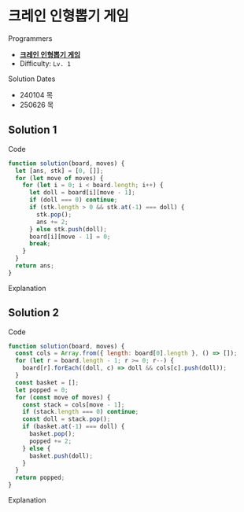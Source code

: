 # 크레인 인형뽑기 게임

Programmers

- **[크레인 인형뽑기 게임](https://school.programmers.co.kr/learn/courses/30/lessons/64061)**
- Difficulty: `Lv. 1`

Solution Dates

- 240104 목
- 250626 목

## Solution 1

Code

```javascript
function solution(board, moves) {
  let [ans, stk] = [0, []];
  for (let move of moves) {
    for (let i = 0; i < board.length; i++) {
      let doll = board[i][move - 1];
      if (doll === 0) continue;
      if (stk.length > 0 && stk.at(-1) === doll) {
        stk.pop();
        ans += 2;
      } else stk.push(doll);
      board[i][move - 1] = 0;
      break;
    }
  }
  return ans;
}
```

Explanation

## Solution 2

Code

```javascript
function solution(board, moves) {
  const cols = Array.from({ length: board[0].length }, () => []);
  for (let r = board.length - 1; r >= 0; r--) {
    board[r].forEach((doll, c) => doll && cols[c].push(doll));
  }
  const basket = [];
  let popped = 0;
  for (const move of moves) {
    const stack = cols[move - 1];
    if (stack.length === 0) continue;
    const doll = stack.pop();
    if (basket.at(-1) === doll) {
      basket.pop();
      popped += 2;
    } else {
      basket.push(doll);
    }
  }
  return popped;
}
```

Explanation
